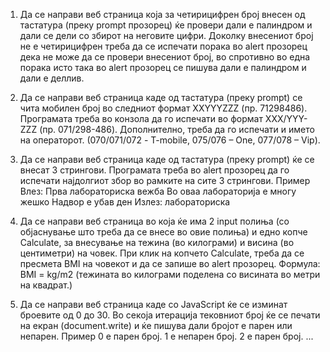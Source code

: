 1. Да се направи веб страница која за четирицифрен број внесен од тастатура (преку prompt
прозорец) ќе провери дали е палиндром и дали се дели со збирот на неговите цифри. Доколку
внесениот број не е четирицифрен треба да се испечати порака во alert прозорец дека не може да се
провери внесениот број, во спротивно во една порака исто така во alert прозорец се пишува дали е
палиндром и дали е деллив.



2. Да се направи веб страница каде од тастатура (преку prompt) се чита мобилен број во следниот
формат XXYYYZZZ (пр. 71298486). Програмата треба во конзола да го испечати во формат
XXX/YYY-ZZZ (пр. 071/298-486). Дополнително, треба да го испечати и името на операторот.
(070/071/072 - T-mobile, 075/076 – One, 077/078 – Vip).
3. Да се направи веб страница каде од тастатура (преку prompt) ќе се внесат 3 стрингови. Програмата
треба во alert прозорец да го испечати најдолгиот збор во рамките на сите 3 стрингови.
Пример
Влез: Прва лабораториска вежба
 Во оваа лабораторија е многу жешко
 Надвор е убав ден
Излез: лабораториска


4. Да се направи веб страница во која ќе има 2 input полиња (со објаснување што треба да се внесе
во овие полиња) и едно копче Calculate, за внесување на тежина (во килограми) и висина (во
центиметри) на човек. При клик на копчето Calculate, треба да се пресмета BMI на човекот и да се
запише во alert прозорец. Формула: BMI = kg/m2
(тежината во килограми поделена со висината во
метри на квадрат.)



5. Да се направи веб страница каде со JavaScript ќе се изминат броевите од 0 до 30. Во секоја
итерација тековниот број ќе се печати на екран (document.write) и ќе пишува дали бројот е парен или
непарен.
Пример
0 е парен број.
1 е непарен број.
2 е парен број.
...
